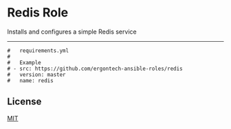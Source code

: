 Redis Role
=========

Installs and configures a simple Redis service


----------------

```
#   requirements.yml
#
#   Example
# - src: https://github.com/ergontech-ansible-roles/redis
#   version: master
#   name: redis
```

License
-------

[MIT](LICENSE)